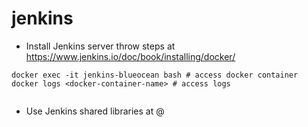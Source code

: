 # jenkins

- Install Jenkins server throw steps at https://www.jenkins.io/doc/book/installing/docker/

```
docker exec -it jenkins-blueocean bash # access docker container
docker logs <docker-container-name> # access logs


```

- Use Jenkins shared libraries at @
